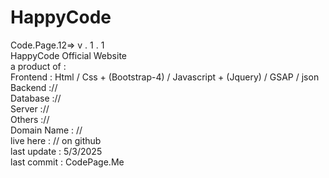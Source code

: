 # HappyCode

Code.Page.12=> v . 1 . 1 <br>
HappyCode Official Website <br>
a product of : <br>
      Frontend : Html / Css + (Bootstrap-4) / Javascript + (Jquery) / GSAP / json <br>
      Backend :// <br>
      Database :// <br>
      Server :// <br>
      Others :// <br>
Domain Name : // <br>
live here : // on github <br>
last update : 5/3/2025 <br>
last commit : CodePage.Me <br>
